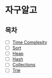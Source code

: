 # 자구알고

## 목차

-   [ ] [Time Complexity]()
-   [ ] [Sort]()
-   [ ] [Heap]()
-   [ ] [Hash]()
-   [ ] [Collections]()
-   [ ] [Trie]()
